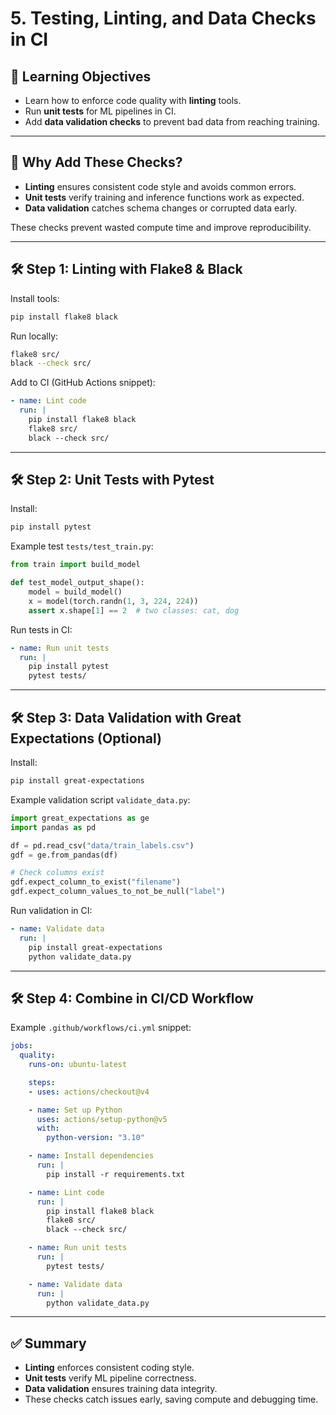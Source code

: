 # 5. Testing, Linting, and Data Checks in CI

## 🎯 Learning Objectives
- Learn how to enforce code quality with **linting** tools.  
- Run **unit tests** for ML pipelines in CI.  
- Add **data validation checks** to prevent bad data from reaching training.  

---

## 📘 Why Add These Checks?

- **Linting** ensures consistent code style and avoids common errors.  
- **Unit tests** verify training and inference functions work as expected.  
- **Data validation** catches schema changes or corrupted data early.  

These checks prevent wasted compute time and improve reproducibility.  

---

## 🛠 Step 1: Linting with Flake8 & Black

Install tools:
```bash
pip install flake8 black
```

Run locally:
```bash
flake8 src/
black --check src/
```

Add to CI (GitHub Actions snippet):
```yaml
- name: Lint code
  run: |
    pip install flake8 black
    flake8 src/
    black --check src/
```

---

## 🛠 Step 2: Unit Tests with Pytest

Install:
```bash
pip install pytest
```

Example test `tests/test_train.py`:
```python
from train import build_model

def test_model_output_shape():
    model = build_model()
    x = model(torch.randn(1, 3, 224, 224))
    assert x.shape[1] == 2  # two classes: cat, dog
```

Run tests in CI:
```yaml
- name: Run unit tests
  run: |
    pip install pytest
    pytest tests/
```

---

## 🛠 Step 3: Data Validation with Great Expectations (Optional)

Install:
```bash
pip install great-expectations
```

Example validation script `validate_data.py`:
```python
import great_expectations as ge
import pandas as pd

df = pd.read_csv("data/train_labels.csv")
gdf = ge.from_pandas(df)

# Check columns exist
gdf.expect_column_to_exist("filename")
gdf.expect_column_values_to_not_be_null("label")
```

Run validation in CI:
```yaml
- name: Validate data
  run: |
    pip install great-expectations
    python validate_data.py
```

---

## 🛠 Step 4: Combine in CI/CD Workflow

Example `.github/workflows/ci.yml` snippet:

```yaml
jobs:
  quality:
    runs-on: ubuntu-latest

    steps:
    - uses: actions/checkout@v4

    - name: Set up Python
      uses: actions/setup-python@v5
      with:
        python-version: "3.10"

    - name: Install dependencies
      run: |
        pip install -r requirements.txt

    - name: Lint code
      run: |
        pip install flake8 black
        flake8 src/
        black --check src/

    - name: Run unit tests
      run: |
        pytest tests/

    - name: Validate data
      run: |
        python validate_data.py
```

---

## ✅ Summary
- **Linting** enforces consistent coding style.  
- **Unit tests** verify ML pipeline correctness.  
- **Data validation** ensures training data integrity.  
- These checks catch issues early, saving compute and debugging time.  
